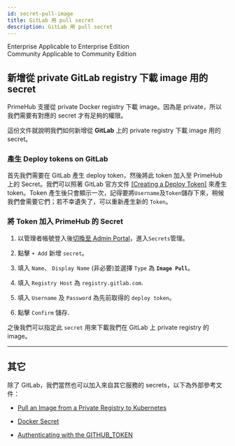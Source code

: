 ```yaml
---
id: secret-pull-image
title: GitLab 用 pull secret
description: GitLab 用 pull secret
---
```

<div class="label-sect">
  <div class="ee-only tooltip">Enterprise
    <span class="tooltiptext">Applicable to Enterprise Edition</span>
  </div>
  <div class="ce-only tooltip">Community
    <span class="tooltiptext">Applicable to Community Edition</span>
  </div>
</div>

## 新增從 private GitLab registry 下載 image 用的 secret

PrimeHub 支援從 private Docker registry 下載 image。因為是 private，所以我們需要有對應的 secret 才有足夠的權限。

這份文件就說明我們如何新增從 **GitLab** 上的 private registry 下載 image 用的 secret。

### 產生 Deploy tokens on GitLab

首先我們需要在 GitLab 產生 deploy token，然後將此 token 加入至 PrimeHub 上的 Secret。我們可以照著 GitLab 官方文件 [[Creating a Deploy Token]](https://docs.gitlab.com/ee/user/project/deploy_tokens/#creating-a-deploy-token) 來產生 token。Token 產生後只會顯示一次，記得要將`Username`及`Token`儲存下來，稍候我們會需要它們；若不幸遺失了，可以重新產生新的 `Token`。

### 將 Token 加入 PrimeHub 的 Secret

1. 以管理者帳號登入後[切換至 Admin Portal](login-portal-admin)，進入`Secrets`管理。

2. 點擊 `+ Add` 新增 `secret`。

3. 填入 `Name`、 `Display Name` (非必要)並選擇 `Type` 為 **`Image Pull`**。

4. 填入 `Registry Host` 為 `registry.gitlab.com`.

5. 填入 `Username` 及 `Password` 為先前取得的 `deploy token`。

6. 點擊 `Confirm` 儲存.

之後我們可以指定此 `secret` 用來下載我們在 GitLab 上 private registry 的 image。

---

## 其它

除了 GitLab，我們當然也可以加入來自其它服務的 secrets，以下為外部參考文件：

+ [Pull an Image from a Private Registry to Kubernetes](https://kubernetes.io/docs/tasks/configure-pod-container/pull-image-private-registry/)
  
+ [Docker Secret](https://docs.docker.com/engine/swarm/secrets/)

+ [Authenticating with the GITHUB_TOKEN](https://help.github.com/en/actions/configuring-and-managing-workflows/authenticating-with-the-github_token)
